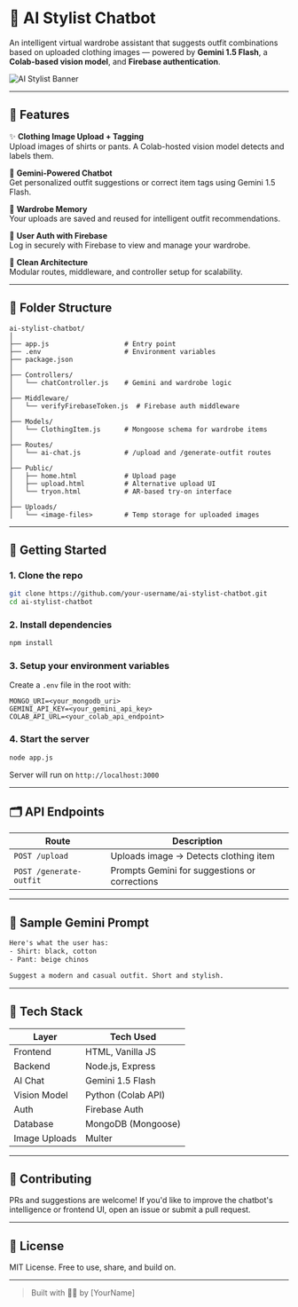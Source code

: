 
# 🧠 AI Stylist Chatbot

An intelligent virtual wardrobe assistant that suggests outfit combinations based on uploaded clothing images — powered by **Gemini 1.5 Flash**, a **Colab-based vision model**, and **Firebase authentication**.

![AI Stylist Banner](https://user-images.githubusercontent.com/your-banner-image)

---

## 🚀 Features

✨ **Clothing Image Upload + Tagging**  
Upload images of shirts or pants. A Colab-hosted vision model detects and labels them.

🤖 **Gemini-Powered Chatbot**  
Get personalized outfit suggestions or correct item tags using Gemini 1.5 Flash.

🧠 **Wardrobe Memory**  
Your uploads are saved and reused for intelligent outfit recommendations.

🔐 **User Auth with Firebase**  
Log in securely with Firebase to view and manage your wardrobe.

🧱 **Clean Architecture**  
Modular routes, middleware, and controller setup for scalability.

---

## 📁 Folder Structure

```
ai-stylist-chatbot/
│
├── app.js                   # Entry point
├── .env                     # Environment variables
├── package.json
│
├── Controllers/
│   └── chatController.js    # Gemini and wardrobe logic
│
├── Middleware/
│   └── verifyFirebaseToken.js  # Firebase auth middleware
│
├── Models/
│   └── ClothingItem.js      # Mongoose schema for wardrobe items
│
├── Routes/
│   └── ai-chat.js           # /upload and /generate-outfit routes
│
├── Public/
│   ├── home.html            # Upload page
│   ├── upload.html          # Alternative upload UI
│   └── tryon.html           # AR-based try-on interface
│
├── Uploads/
│   └── <image-files>        # Temp storage for uploaded images
```

---

## 🔧 Getting Started

### 1. Clone the repo

```bash
git clone https://github.com/your-username/ai-stylist-chatbot.git
cd ai-stylist-chatbot
```

### 2. Install dependencies

```bash
npm install
```

### 3. Setup your environment variables

Create a `.env` file in the root with:

```env
MONGO_URI=<your_mongodb_uri>
GEMINI_API_KEY=<your_gemini_api_key>
COLAB_API_URL=<your_colab_api_endpoint>
```

### 4. Start the server

```bash
node app.js
```

Server will run on `http://localhost:3000`

---

## 🗂️ API Endpoints

| Route                 | Description                              |
|----------------------|------------------------------------------|
| `POST /upload`       | Uploads image → Detects clothing item    |
| `POST /generate-outfit` | Prompts Gemini for suggestions or corrections |

---

## 💬 Sample Gemini Prompt

```txt
Here's what the user has:
- Shirt: black, cotton
- Pant: beige chinos

Suggest a modern and casual outfit. Short and stylish.
```

---

## 🧪 Tech Stack

| Layer         | Tech Used           |
|---------------|---------------------|
| Frontend      | HTML, Vanilla JS    |
| Backend       | Node.js, Express    |
| AI Chat       | Gemini 1.5 Flash    |
| Vision Model  | Python (Colab API)  |
| Auth          | Firebase Auth       |
| Database      | MongoDB (Mongoose)  |
| Image Uploads | Multer              |

---

## 🙌 Contributing

PRs and suggestions are welcome! If you'd like to improve the chatbot's intelligence or frontend UI, open an issue or submit a pull request.

---

## 📄 License

MIT License. Free to use, share, and build on.

---

> Built with 👗🧠 by [YourName]

